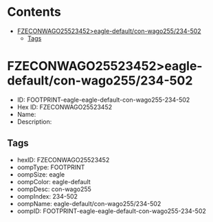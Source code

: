 



Contents
========

* [FZECONWAGO25523452>eagle-default/con-wago255/234-502](#fzeconwago25523452eagle-defaultcon-wago255234-502)
	* [Tags](#tags)

# FZECONWAGO25523452>eagle-default/con-wago255/234-502

- ID: FOOTPRINT-eagle-eagle-default-con-wago255-234-502
- Hex ID: FZECONWAGO25523452
- Name: 
- Description: 

## Tags

- hexID: FZECONWAGO25523452
- oompType: FOOTPRINT
- oompSize: eagle
- oompColor: eagle-default
- oompDesc: con-wago255
- oompIndex: 234-502
- oompName: eagle-default/con-wago255/234-502
- oompID: FOOTPRINT-eagle-eagle-default-con-wago255-234-502
